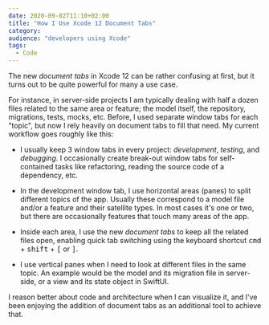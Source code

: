 ```yaml
---
date: 2020-09-02T11:10+02:00
title: "How I Use Xcode 12 Document Tabs"
category:
audience: "developers using Xcode"
tags:
  - Code
---
```


The new _document tabs_ in Xcode 12 can be rather confusing at first, but it turns out to be quite powerful for many a use case.

For instance, in server-side projects I am typically dealing with half a dozen files related to the same area or feature; the model itself, the repository, migrations, tests, mocks, etc. Before, I used separate window tabs for each "topic", but now I rely heavily on document tabs to fill that need. My current workflow goes roughly like this:

- I usually keep 3 window tabs in every project: _development_, _testing_, and _debugging_. I occasionally create break-out window tabs for self-contained tasks like refactoring, reading the source code of a dependency, etc.

- In the development window tab, I use horizontal areas (panes) to split different topics of the app. Usually these correspond to a model file and/or a feature and their satellite types. In most cases it's one or two, but there are occasionally features that touch many areas of the app.

- Inside each area, I use the new _document tabs_ to keep all the related files open, enabling quick tab switching using the keyboard shortcut <kbd>cmd</kbd> + <kbd>shift</kbd> + <kbd>[</kbd> or <kbd>]</kbd>.

- I use vertical panes when I need to look at different files in the same topic. An example would be the model and its migration file in server-side, or a view and its state object in SwiftUI.

I reason better about code and architecture when I can visualize it, and  I've been enjoying the addition of document tabs as an additional tool to achieve that.
